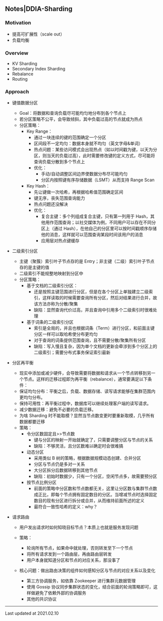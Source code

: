 ## Notes|DDIA-Sharding

### Motivation

* 提高可扩展性（scale out）
* 负载均衡

### Overview

* KV Sharding
* Secondary Index Sharding
* Rebalance
* Routing

### Approach

* 键值数据分区

  * Goal：将数据和查询负载尽可能均匀地分布到各个节点上
  * 若分区策略不公平，会导致倾斜，其中负载过高的节点就成为热点
  * 分区策略：
    * Key Range：
      * 通过一块连续的键的范围确定一个分区
      * 区间段不一定均匀：数据本身就不均匀（英文字母&单词）
      * 热点问题：某些访问模式会出现热点（如以时间戳为键，以天为分区，则当天的负载过高），此时需要修改键的定义方式，尽可能将查询负载分散到多个节点上
      * 优化：
        * 手动/自动调整区间边界使数据分布尽可能均匀
        * 分区内按照键有序存储数据（LSMT）从而支持 Range Scan
    * Key Hash：
      * 先让键做一次哈希，再根据哈希值范围确定区间
      * 键无序，丧失范围查询能力
      * 热点问题还没解决
      * 优化：
        * 复合主键：多个列组成复合主键，只有第一列用于 Hash，其他用作范围查询；以社交媒体为例，不同用户可以存在不同分区上（通过 Hash），在他自己的分区里可以按时间戳顺序存储他的消息，这样就可以范围查询某段时间该用户的消息
        * 应用层对热点键缓存

* 二级索引分区

  * 主键（聚簇）索引叶子节点存的是 Entry；非主键（二级）索引叶子节点存的是主键的值
  * 二级索引不能规整地映射到分区中
  * 分区策略：
    * 基于文档的二级索引分区：
      * 还是按照主键范围进行分区，但是在各个分区上单独建立二级索引，这样读取的时候需要查询所有分区，然后对结果进行合并，故该方法亦称为分散/聚集
      * 缺陷：显然查询代价过高，并且查询中引用多个二级索引时很难处理
    * 基于词条的二级索引分区
      * 索引是全局的，并且也根据词条（Term）进行分区，和前面主键分区一样可以取哈希使分布更均匀
      * 对于查询的词条提供范围查询，且不需要分散/聚集所有分区
      * 缺陷：写入慢且复杂，因为单个文档的更新会牵涉到多个分区上的二级索引；需要分布式事务保证索引最新

* 分区再平衡

  * 现实中添加或减少硬件，会导致需要将数据和请求从一个节点转移到另一个节点。这样的迁移过程即为再平衡（rebalance），通常要满足以下条件：
  * 保证均匀分布：平衡之后，负载、数据存储、读写请求能够在集群范围内更均匀分布。
  * 保持可用性：再平衡过程中，数据库可以继续处理客户端的读写请求。
  * 减少数据迁移：避免不必要的负载迁移。
  * 为啥 Sharding 时不能取模？显然当节点数变更时要重新取模，几乎所有数据都要迁移
  * 策略：
    * 令分区数固定且>>节点数
      * 键与分区的映射一开始就确定了，只需要调整分区与节点的关系
      * 缺陷：不够灵活，且分区数难以确定时会很难搞
    * 动态分区
      * 采用类似 B 树的策略，根据数据规模动态创建、合并分区
      * 分区与节点仍是多对一关系
      * 大分区拆分后数据转移到其他节点
      * 缺陷：初始时数据少，只有一个分区，空闲节点多，故需要预分区
    * 按节点比例分区
      * 前面的策略中分区数和节点数都无关，这里让分区数与集群节点数成正比，即每个节点拥有固定数目的分区。当增减节点时选择固定数目的现有分区进行拆分或合并，从而维持前面所述的定义
      * 最符合一致性哈希的定义：why？

* 请求路由

  * 用户发出请求时如何知晓目标节点？本质上也就是服务发现问题

  * 策略：

    * 轮询所有节点，如果命中就处理，否则转发至下一个节点
    * 将所有请求发到一个路由层，再由路由层转发
    * 用户本身就知道分区和节点的对应关系，那没事了

  * 核心问题：做出路由决策的组件如何感知分区与节点的对应关系以及变化

    * 第三方协调服务，如依靠 Zookeeper 进行集群元数据管理
    * 使用 Gossip 协议同步集群状态的变化，结合前面的轮询策略即可，这样做避免了依赖外部的协调服务
    * 其他的共识协议


---

Last updated at 2021.02.10